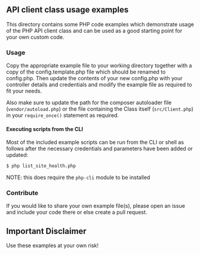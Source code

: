 ## API client class usage examples

This directory contains some PHP code examples which demonstrate usage of the PHP API client class and can be used as a
good starting point for your own custom code.

### Usage

Copy the appropriate example file to your working directory together with a copy of the config.template.php file which
should be renamed to config.php. Then update the contents of your new config.php with your controller details and
credentials and modify the example file as required to fit your needs.

Also make sure to update the path for the composer autoloader file (`vendor/autoload.php`) or the file containing the
Class itself (`src/Client.php`) in your `require_once()` statement as required.

#### Executing scripts from the CLI

Most of the included example scripts can be run from the CLI or shell as follows after the necessary credentials and
parameters have been added or updated:

```sh
$ php list_site_health.php
```

NOTE: this does require the `php-cli` module to be installed

### Contribute

If you would like to share your own example file(s), please open an issue and include your code there or else create a
pull request.

## Important Disclaimer

Use these examples at your own risk!
